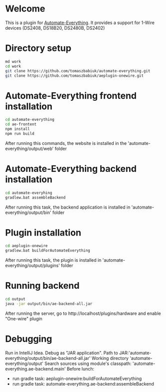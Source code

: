 # Welcome

This is a plugin for [Automate-Everything](https://github.com/tomaszbabiuk/automate-everything). It provides a support for 1-Wire devices (DS2408, DS18B20, DS2480B, DS2402)

# Directory setup
```bash
md work
cd work
git clone https://github.com/tomaszbabiuk/automate-everything.git
git clone https://github.com/tomaszbabiuk/aeplugin-onewire.git
```

# Automate-Everything frontend installation
```bash
cd automate-everything
cd ae-frontent
npm install
npm run build
```
After running this commands, the website is installed in the 'automate-everything/output/web' folder

# Automate-Everything backend installation
```bash
cd automate-everyhing
gradlew.bat assembleBackend
```
After running this task, the backend application is installed in 'automate-everything/output/bin' folder

# Plugin installation
```bash
cd aeplugin-onewire
gradlew.bat buildForAutomateEverything
```
After running this task, the plugin is installed in 'automate-everything/output/plugins' folder 

# Running backend
```bash
cd output
java -jar output/bin/ae-backend-all.jar
```
After running the server, go to http://localhost/plugins/hardware and enable "One-wire" plugin

# Debugging
Run in IntelliJ Idea. Debug as "JAR application". 
Path to JAR:'automate-everything/output/bin/ae-backend-all.jar'
Working directory 'automate-everything/output'
Search sources using module's classpath: 'automate-everything.ae-backend.main'
Before lunch:
 - run gradle task: aeplugin-onewire:buildForAutomateEverything
 - run gradle task: automate-everything.ae-backend:assembleBackend